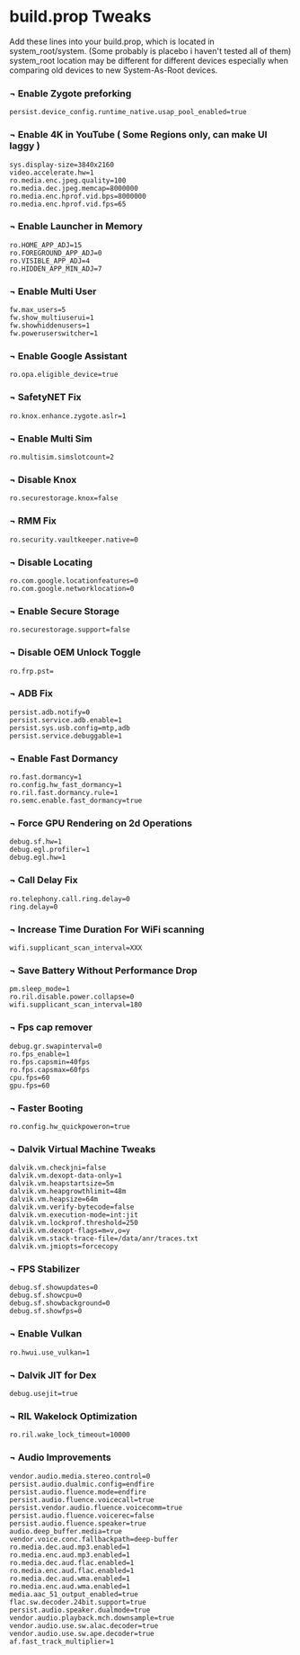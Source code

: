 # build.prop Tweaks

Add these lines into your build.prop, which is located in system_root/system. (Some probably is placebo i haven't tested all of them)
system_root location may be different for different devices especially when comparing old devices to new System-As-Root devices.

### ¬ Enable Zygote preforking
```
persist.device_config.runtime_native.usap_pool_enabled=true
```

### ¬ Enable 4K in YouTube ( Some Regions only, can make UI laggy )
```
sys.display-size=3840x2160
video.accelerate.hw=1
ro.media.enc.jpeg.quality=100
ro.media.dec.jpeg.memcap=8000000
ro.media.enc.hprof.vid.bps=8000000
ro.media.enc.hprof.vid.fps=65
```

### ¬ Enable Launcher in Memory
```
ro.HOME_APP_ADJ=15
ro.FOREGROUND_APP_ADJ=0
ro.VISIBLE_APP_ADJ=4
ro.HIDDEN_APP_MIN_ADJ=7
```

### ¬ Enable Multi User
```
fw.max_users=5
fw.show_multiuserui=1
fw.showhiddenusers=1 
fw.poweruserswitcher=1
```

### ¬ Enable Google Assistant
```
ro.opa.eligible_device=true
```

### ¬ SafetyNET Fix
```
ro.knox.enhance.zygote.aslr=1
```

### ¬  Enable Multi Sim
```
ro.multisim.simslotcount=2
```

### ¬  Disable Knox
```
ro.securestorage.knox=false
```

### ¬  RMM Fix
```
ro.security.vaultkeeper.native=0
```

### ¬  Disable Locating
```
ro.com.google.locationfeatures=0
ro.com.google.networklocation=0
```

### ¬  Enable Secure Storage
```
ro.securestorage.support=false
```

### ¬  Disable OEM Unlock Toggle
```
ro.frp.pst=
```

### ¬  ADB Fix
```
persist.adb.notify=0
persist.service.adb.enable=1
persist.sys.usb.config=mtp,adb
persist.service.debuggable=1
```

### ¬ Enable Fast Dormancy
```
ro.fast.dormancy=1
ro.config.hw_fast_dormancy=1
ro.ril.fast.dormancy.rule=1
ro.semc.enable.fast_dormancy=true
```

### ¬ Force GPU Rendering on 2d Operations
```
debug.sf.hw=1
debug.egl.profiler=1
debug.egl.hw=1
```

### ¬ Call Delay Fix
```
ro.telephony.call.ring.delay=0
ring.delay=0
```

### ¬ Increase Time Duration For WiFi scanning
```
wifi.supplicant_scan_interval=XXX
```

### ¬ Save Battery Without Performance Drop
```
pm.sleep_mode=1
ro.ril.disable.power.collapse=0
wifi.supplicant_scan_interval=180
```

### ¬ Fps cap remover
```
debug.gr.swapinterval=0
ro.fps_enable=1
ro.fps.capsmin=40fps
ro.fps.capsmax=60fps
cpu.fps=60
gpu.fps=60
```

### ¬ Faster Booting
```
ro.config.hw_quickpoweron=true
```

### ¬ Dalvik Virtual Machine Tweaks
```
dalvik.vm.checkjni=false
dalvik.vm.dexopt-data-only=1
dalvik.vm.heapstartsize=5m
dalvik.vm.heapgrowthlimit=48m
dalvik.vm.heapsize=64m
dalvik.vm.verify-bytecode=false
dalvik.vm.execution-mode=int:jit
dalvik.vm.lockprof.threshold=250
dalvik.vm.dexopt-flags=m=v,o=y
dalvik.vm.stack-trace-file=/data/anr/traces.txt
dalvik.vm.jmiopts=forcecopy
```

### ¬ FPS Stabilizer
```
debug.sf.showupdates=0
debug.sf.showcpu=0
debug.sf.showbackground=0
debug.sf.showfps=0
```

### ¬ Enable Vulkan
```
ro.hwui.use_vulkan=1
```

### ¬ Dalvik JIT for Dex
```
debug.usejit=true
```

### ¬ RIL Wakelock Optimization
```
ro.ril.wake_lock_timeout=10000
```

### ¬ Audio Improvements
```
vendor.audio.media.stereo.control=0
persist.audio.dualmic.config=endfire
persist.audio.fluence.mode=endfire
persist.audio.fluence.voicecall=true
persist.vendor.audio.fluence.voicecomm=true
persist.audio.fluence.voicerec=false
persist.audio.fluence.speaker=true
audio.deep_buffer.media=true
vendor.voice.conc.fallbackpath=deep-buffer
ro.media.dec.aud.mp3.enabled=1
ro.media.enc.aud.mp3.enabled=1
ro.media.dec.aud.flac.enabled=1
ro.media.enc.aud.flac.enabled=1
ro.media.dec.aud.wma.enabled=1
ro.media.enc.aud.wma.enabled=1
media.aac_51_output_enabled=true
flac.sw.decoder.24bit.support=true
persist.audio.speaker.dualmode=true
vendor.audio.playback.mch.downsample=true
vendor.audio.use.sw.alac.decoder=true
vendor.audio.use.sw.ape.decoder=true
af.fast_track_multiplier=1
```
